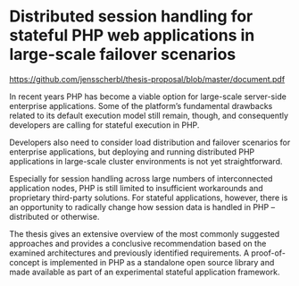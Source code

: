 # Distributed session handling for stateful PHP web applications in large-scale failover scenarios

https://github.com/jensscherbl/thesis-proposal/blob/master/document.pdf

In recent years PHP has become a viable option for large-scale server-side enterprise applications. Some of the platform’s fundamental drawbacks related to its default execution model still remain, though, and consequently developers are calling for stateful execution in PHP.

Developers also need to consider load distribution and failover scenarios for enterprise applications, but deploying and running distributed PHP applications in large-scale cluster environments is not yet straightforward.

Especially for session handling across large numbers of interconnected application nodes, PHP is still limited to insufficient workarounds and proprietary third-party solutions. For stateful applications, however, there is an opportunity to radically change how session data is handled in PHP – distributed or otherwise.

The thesis gives an extensive overview of the most commonly suggested approaches and provides a conclusive recommendation based on the examined architectures and previously identified requirements. A proof-of-concept is implemented in PHP as a standalone open source library and made available as part of an experimental stateful application framework.
